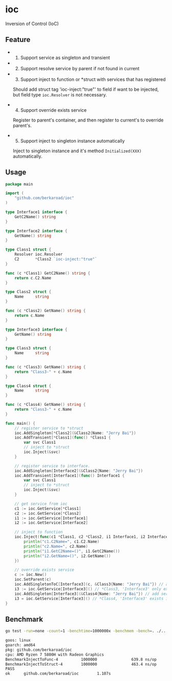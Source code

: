 # ioc

Inversion of Control (IoC)

## Feature

* 1) Support service as singleton and transient

* 2) Support resolve service by parent if not found in current

* 3) Support inject to function or *struct with services that has registered

  Should add struct tag 'ioc-inject:"true"' to field if want to be injected, but field type `ioc.Resolver` is not necessary.

* 4) Support override exists service

  Register to parent's container, and then register to current's to override parent's.

* 5) Support inject to singleton instance automatically

  Inject to singleton instance and it's method `Initialized(XXX)` automatically.

## Usage

```go
package main

import (
    "github.com/berkaroad/ioc"
)

type Interface1 interface {
    GetC2Name() string
}

type Interface2 interface {
    GetName() string
}

type Class1 struct {
    Resolver ioc.Resolver
    C2       *Class2 `ioc-inject:"true"`
}

func (c *Class1) GetC2Name() string {
    return c.C2.Name
}

type Class2 struct {
    Name     string
}

func (c *Class2) GetName() string {
    return c.Name
}

type Interface3 interface {
    GetName() string
}

type Class3 struct {
    Name     string
}

func (c *Class3) GetName() string {
    return "Class3-" + c.Name
}

type Class4 struct {
    Name     string
}

func (c *Class4) GetName() string {
    return "Class3-" + c.Name
}

func main() {
    // register service to *struct
    ioc.AddSingleton[*Class2](&Class2{Name: "Jerry Bai"})
    ioc.AddTransient[*Class1](func() *Class1 {
        var svc Class1
        // inject to *struct
        ioc.Inject(&svc)
    }

    // register service to interface.
    ioc.AddSingleton[Interface2](&Class2{Name: "Jerry Bai"})
    ioc.AddTransient[Interface1](func() Interface1 {
        var svc Class1
        // inject to *struct
        ioc.Inject(&svc)
    }

    // get service from ioc
    c1 := ioc.GetService[*Class1]
    c2 := ioc.GetService[*Class2]
    i1 := ioc.GetService[Interface1]
    i2 := ioc.GetService[Interface2]

    // inject to function
    ioc.Inject(func(c1 *Class1, c2 *Class2, i1 Interface1, i2 Interface2, resolver ioc.Resolver) {
        println("c1.C2Name=", c1.C2.Name)
        println("c2.Name=", c2.Name)
        println("i1.GetC2Name=()", i1.GetC2Name())
        println("i2.GetName=()", i2.GetName())
    })

    // override exists service
    c := ioc.New()
    ioc.SetParent(c)
    ioc.AddSingletonToC[Interface3](c, &Class3{Name: "Jerry Bai"}) // add service to parent's container
    i3 := ioc.GetService[Interface3]() // *Class3, 'Interface3' only exists in parent's container
    ioc.AddSingleton[Interface3](&Class4{Name: "Jerry Bai"}) // add service to global's container
    i3 = ioc.GetService[Interface3]() // *Class4, 'Interface3' exists in both global and parent's container
}
```

## Benchmark

```sh
go test -run=none -count=1 -benchtime=1000000x -benchmem -bench=. ./...

goos: linux
goarch: amd64
pkg: github.com/berkaroad/ioc
cpu: AMD Ryzen 7 5800H with Radeon Graphics         
BenchmarkInjectToFunc-4          1000000               639.8 ns/op           128 B/op          5 allocs/op
BenchmarkInjectToStruct-4        1000000               463.4 ns/op            48 B/op          3 allocs/op
PASS
ok      github.com/berkaroad/ioc        1.107s
```
